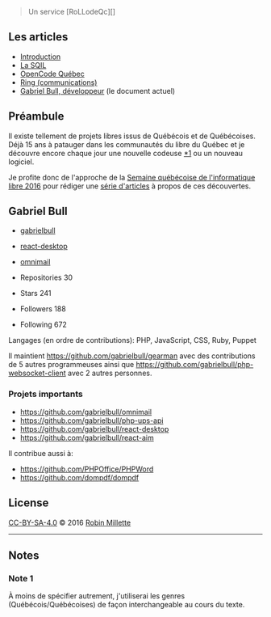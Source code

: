> Un service [RoLLodeQc][]

## Les articles
* [Introduction][snapshot-rollodeqc-1]
* [La SQIL][snapshot-rollodeqc-2]
* [OpenCode Québec][snapshot-rollodeqc-3]
* [Ring (communications)][snapshot-rollodeqc-4]
* [Gabriel Bull, développeur][snapshot-rollodeqc-5] (le document actuel)

## Préambule
Il existe tellement de projets libres issus de Québécois et de Québécoises.
Déjà 15 ans à patauger dans les communautés du libre du Québec et
je découvre encore chaque jour une nouvelle codeuse [*1][] ou un nouveau logiciel.

Je profite donc de l'approche de la
[Semaine québécoise de l'informatique libre 2016][SQIL] pour rédiger
une [série d'articles](.) à propos de ces découvertes.

## Gabriel Bull
* [gabrielbull][]
* [react-desktop][]
* [omnimail][]

* Repositories 30
* Stars 241
* Followers 188
* Following 672

Langages (en ordre de contributions): PHP, JavaScript, CSS, Ruby, Puppet

Il maintient https://github.com/gabrielbull/gearman avec des contributions
de 5 autres programmeuses ainsi que https://github.com/gabrielbull/php-websocket-client
avec 2 autres personnes.

### Projets importants
* https://github.com/gabrielbull/omnimail
* https://github.com/gabrielbull/php-ups-api
* https://github.com/gabrielbull/react-desktop
* https://github.com/gabrielbull/react-aim

Il contribue aussi à:

* https://github.com/PHPOffice/PHPWord
* https://github.com/dompdf/dompdf

## License
[CC-BY-SA-4.0][] © 2016 [Robin Millette][]

------

## Notes
### Note 1
À moins de spécifier autrement, j'utiliserai les genres (Québécois/Québécoises)
de façon interchangeable au cours du texte.

[*1]: #note-1
[SQIL]: <http://2016.sqil.info/>
[CC-BY-SA-4.0]: /cc-by-sa
[Robin Millette]: <http://robin.millette.info/>
[react-desktop]: <https://github.com/gabrielbull/react-desktop>
[gabrielbull]: <https://github.com/gabrielbull>
[omnimail]: <https://github.com/gabrielbull/omnimail>
[GabrielBullT sur twitter]: <https://twitter.com/GabrielBullT>
[snapshot-rollodeqc-1]: /snapshot-rollodeqc-1
[snapshot-rollodeqc-2]: /snapshot-rollodeqc-2
[snapshot-rollodeqc-3]: /snapshot-rollodeqc-3
[snapshot-rollodeqc-4]: /snapshot-rollodeqc-4
[snapshot-rollodeqc-5]: /snapshot-rollodeqc-5
